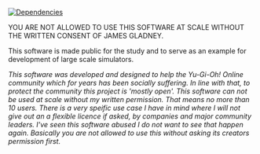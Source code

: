 [![Dependencies](http://img.shields.io/badge/licence-MIT%20conditional-000000.svg)](https://david-dm.org/)

YOU ARE NOT ALLOWED TO USE THIS SOFTWARE AT SCALE WITHOUT THE WRITTEN CONSENT OF JAMES GLADNEY.

This software is made public for the study and to serve as an example for development of large scale simulators.

*This software was developed and designed to help the Yu-Gi-Oh! Online community which for years has been socially suffering. In line with that, to protect the community this project is 'mostly open'. This software can not be used at scale without my written permission. That means no more than 10 users. There is a very speific use case I have in mind where I will not give out an a flexible licence if asked, by companies and major community leaders. I've seen this software abused I do not want to see that happen again. Basically you are not allowed to use this without asking its creators permission first.*
